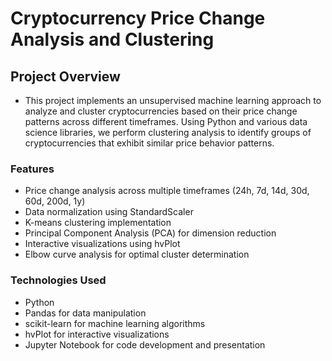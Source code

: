 # Cryptocurrency Price Change Analysis and Clustering
## Project Overview
- This project implements an unsupervised machine learning approach to analyze and cluster cryptocurrencies based on their price change patterns across different timeframes. Using Python and various data science libraries, we perform clustering analysis to identify groups of cryptocurrencies that exhibit similar price behavior patterns.

### Features
- Price change analysis across multiple timeframes (24h, 7d, 14d, 30d, 60d, 200d, 1y)
- Data normalization using StandardScaler
- K-means clustering implementation
- Principal Component Analysis (PCA) for dimension reduction
- Interactive visualizations using hvPlot
- Elbow curve analysis for optimal cluster determination

### Technologies Used

- Python
- Pandas for data manipulation
- scikit-learn for machine learning algorithms
- hvPlot for interactive visualizations
- Jupyter Notebook for code development and presentation
